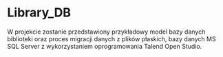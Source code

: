 # Library_DB

W projekcie zostanie przedstawiony przykładowy model bazy danych biblioteki oraz proces migracji danych z plików płaskich, bazy danych MS SQL Server z wykorzystaniem oprogramowania Talend Open Studio.

